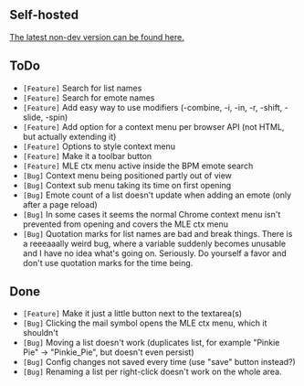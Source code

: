## Self-hosted

[The latest non-dev version can be found here.](http://sebadorn.de/mlp/mle/)


## ToDo

* `[Feature]` Search for list names
* `[Feature]` Search for emote names
* `[Feature]` Add easy way to use modifiers (-combine, -i, -in, -r, -shift, -slide, -spin)
* `[Feature]` Add option for a context menu per browser API (not HTML, but actually extending it)
* `[Feature]` Options to style context menu
* `[Feature]` Make it a toolbar button
* `[Feature]` MLE ctx menu active inside the BPM emote search
* `[Bug]` Context menu being positioned partly out of view
* `[Bug]` Context sub menu taking its time on first opening
* `[Bug]` Emote count of a list doesn't update when adding an emote (only after a page reload)
* `[Bug]` In some cases it seems the normal Chrome context menu isn't prevented from opening and covers the MLE ctx menu
* `[Bug]` Quotation marks for list names are bad and break things. There is a reeeaaally weird bug, where a variable suddenly becomes unusable and I have no idea what's going on. Seriously. Do yourself a favor and don't use quotation marks for the time being.


## Done

* `[Feature]` Make it just a little button next to the textarea(s)
* `[Bug]` Clicking the mail symbol opens the MLE ctx menu, which it shouldn't
* `[Bug]` Moving a list doesn't work (duplicates list, for example "Pinkie Pie" -> "Pinkie_Pie", but doesn't even persist)
* `[Bug]` Config changes not saved every time (use "save" button instead?)
* `[Bug]` Renaming a list per right-click doesn't work on the whole area.
